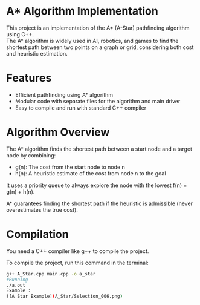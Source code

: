 # A* Algorithm Implementation

This project is an implementation of the A* (A-Star) pathfinding algorithm using C++.  
The A* algorithm is widely used in AI, robotics, and games to find the shortest path between two points on a graph or grid, considering both cost and heuristic estimation.

# Features

- Efficient pathfinding using A* algorithm
- Modular code with separate files for the algorithm and main driver
- Easy to compile and run with standard C++ compiler

# Algorithm Overview

The A* algorithm finds the shortest path between a start node and a target node by combining:

- g(n): The cost from the start node to node n
- h(n): A heuristic estimate of the cost from node n to the goal

It uses a priority queue to always explore the node with the lowest f(n) = g(n) + h(n).

A* guarantees finding the shortest path if the heuristic is admissible (never overestimates the true cost).

# Compilation

You need a C++ compiler like g++ to compile the project.

To compile the project, run this command in the terminal:

```bash
g++ A_Star.cpp main.cpp -o a_star
#Running
./a.out
Example :
![A Star Example](A_Star/Selection_006.png)
